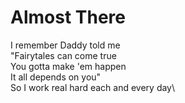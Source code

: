 # Almost There

I remember Daddy told me\
"Fairytales can come true\
You gotta make 'em happen\
It all depends on you"\
So I work real hard each and every day\

